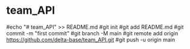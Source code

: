 # team_API

#echo "# team_API" >> README.md
#git init
#git add README.md
#git commit -m "first commit"
#git branch -M main
#git remote add origin https://github.com/delta-base/team_API.git
#git push -u origin main
